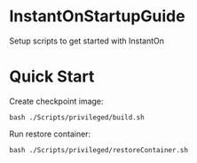 # InstantOnStartupGuide

Setup scripts to get started with InstantOn


# Quick Start

Create checkpoint image:
```
bash ./Scripts/privileged/build.sh
```

Run restore container:
```
bash ./Scripts/privileged/restoreContainer.sh
```

